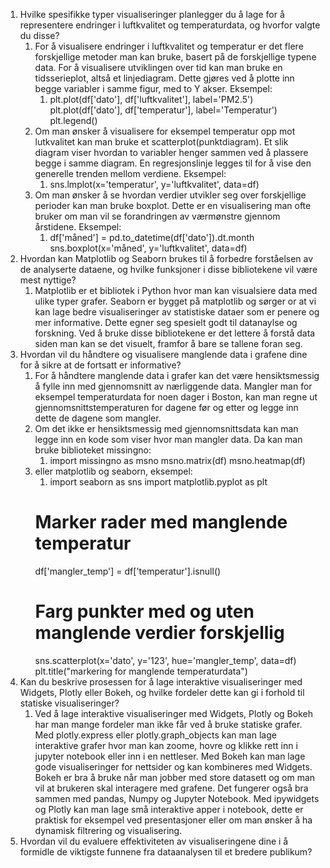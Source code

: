 1. Hvilke spesifikke typer visualiseringer planlegger du å lage for å representere endringer i luftkvalitet og temperaturdata, og hvorfor valgte du disse?
   1. For å visualisere endringer i luftkvalitet og temperatur er det flere forskjellige metoder man kan bruke, basert på de forskjellige typene data. For å visualisere utviklingen over tid kan man bruke en tidsserieplot, altså et linjediagram. Dette gjøres ved  å plotte inn begge variabler i samme figur, med to Y akser. Eksempel:
      1. plt.plot(df['dato'], df['luftkvalitet'], label='PM2.5')
        plt.plot(df['dato'], df['temperatur'], label='Temperatur')
        plt.legend()
    2. Om man ønsker å visualisere for eksempel temperatur opp mot lutkvalitet kan man bruke et scatterplot(punktdiagram). Et slik diagram viser hvordan to variabler henger sammen ved å plassere begge i samme diagram. En regresjonslinje legges til for å vise den generelle trenden mellom verdiene. Eksempel:
       1. sns.lmplot(x='temperatur', y='luftkvalitet', data=df)
    3. Om man ønsker å se hvordan verdier utvikler seg over forskjellige perioder kan man bruke boxplot. Dette er en visualisering man ofte bruker om man vil se forandringen av værmønstre gjennom årstidene. Eksempel:
       1. df['måned'] = pd.to_datetime(df['dato']).dt.month
        sns.boxplot(x='måned', y='luftkvalitet', data=df)
2. Hvordan kan Matplotlib og Seaborn brukes til å forbedre forståelsen av de analyserte dataene, og hvilke funksjoner i disse bibliotekene vil være mest nyttige?
   1. Matplotlib er et bibliotek i Python hvor man kan visualsiere data med ulike typer grafer. Seaborn er bygget på matplotlib og sørger or at vi kan lage bedre visualiseringer av statistiske dataer som er penere og mer informative. Dette egner seg spesielt godt til datanaylse og forskning. Ved å bruke disse bibliotekene er det lettere å forstå data siden man kan se det visuelt, framfor å bare se tallene foran seg. 
3. Hvordan vil du håndtere og visualisere manglende data i grafene dine for å sikre at de fortsatt er informative?
   1. For å håndtere manglende data i grafer kan det være hensiktsmessig å fylle inn med gjennomsnitt av nærliggende data. Mangler man for eksempel temperaturdata for noen dager i Boston, kan man regne ut gjennomsnittstemperaturen for dagene før og etter og legge inn dette de dagene som mangler.
   2. Om det ikke er hensiktsmessig med gjennomsnittsdata kan man legge inn en kode som viser hvor man mangler data. Da kan man bruke biblioteket missingno:
      1. import missingno as msno
        msno.matrix(df)
        msno.heatmap(df)
    2. eller matplotlib og seaborn, eksempel:
       1. import seaborn as sns
        import matplotlib.pyplot as plt
        # Marker rader med manglende temperatur
        df['mangler_temp'] = df['temperatur'].isnull()
        # Farg punkter med og uten manglende verdier forskjellig
        sns.scatterplot(x='dato', y='123', hue='mangler_temp', data=df)
        plt.title("markering for manglende temperaturdata")
4. Kan du beskrive prosessen for å lage interaktive visualiseringer med Widgets, Plotly eller Bokeh, og hvilke fordeler dette kan gi i forhold til statiske visualiseringer?
   1. Ved å lage interaktive visualiseringer med Widgets, Plotly og Bokeh har man mange fordeler man ikke får ved å bruke statiske grafer. Med plotly.express eller plotly.graph_objects kan man lage interaktive grafer hvor man kan zoome, hovre og klikke rett inn i jupyter notebook eller inn i en nettleser. Med Bokeh kan man lage gode visualiseringer for nettsider og kan kombineres med Widgets. Bokeh er bra å bruke når man jobber med store datasett og om man vil at brukeren skal interagere med grafene. Det fungerer også bra sammen med pandas, Numpy og Jupyter Notebook. Med ipywidgets og Plotly kan man lage små interaktive apper i notebook, dette er praktisk for eksempel ved presentasjoner eller om man ønsker å ha dynamisk filtrering og visualisering.
5. Hvordan vil du evaluere effektiviteten av visualiseringene dine i å formidle de viktigste funnene fra dataanalysen til et bredere publikum?